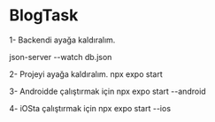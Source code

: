 # BlogTask

1- Backendi ayağa kaldıralım.

json-server --watch db.json

2- Projeyi ayağa kaldıralım.
npx expo start

3- Androidde çalıştırmak için
npx expo start --android

4- iOSta çalıştırmak için
npx expo start --ios
